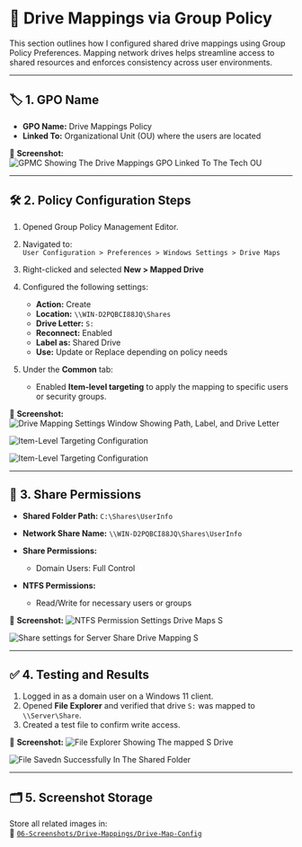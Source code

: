 # 💽 Drive Mappings via Group Policy

This section outlines how I configured shared drive mappings using Group Policy Preferences. Mapping network drives helps streamline access to shared resources and enforces consistency across user environments.

---

## 🏷️ 1. GPO Name

- **GPO Name:** Drive Mappings Policy  
- **Linked To:** Organizational Unit (OU) where the users are located

📸 **Screenshot:**
![GPMC Showing The Drive Mappings GPO Linked To The Tech OU](https://github.com/user-attachments/assets/fe001a9d-547e-4d17-aa27-ee2636c0386d)

---

## 🛠️ 2. Policy Configuration Steps

1. Opened Group Policy Management Editor.  
2. Navigated to:  
   `User Configuration > Preferences > Windows Settings > Drive Maps`

3. Right-clicked and selected **New > Mapped Drive**  
4. Configured the following settings:

   - **Action:** Create  
   - **Location:** `\\WIN-D2PQBCI88JQ\Shares`  
   - **Drive Letter:** `S:`  
   - **Reconnect:** Enabled  
   - **Label as:** Shared Drive  
   - **Use:** Update or Replace depending on policy needs

5. Under the **Common** tab:
   - Enabled **Item-level targeting** to apply the mapping to specific users or security groups.

📸 **Screenshot:**
![Drive Mapping Settings Window Showing Path, Label, and Drive Letter](https://github.com/user-attachments/assets/6ffe13fd-8e6b-49f7-bd7c-7aa75ee898a9)

![Item-Level Targeting Configuration](https://github.com/user-attachments/assets/bb4208c6-e570-4770-82b6-6d1d0f44e93b)

![Item-Level Targeting Configuration](https://github.com/user-attachments/assets/5d274933-a3d3-45a8-bbdd-5ba6d0ebdbbf)

---

## 🔐 3. Share Permissions

- **Shared Folder Path:** `C:\Shares\UserInfo`  
- **Network Share Name:** `\\WIN-D2PQBCI88JQ\Shares\UserInfo`

- **Share Permissions:**
  - Domain Users: Full Control

- **NTFS Permissions:**
  - Read/Write for necessary users or groups

📸 **Screenshot:**
![NTFS Permission Settings Drive Maps S](https://github.com/user-attachments/assets/41681c23-ce77-4393-b344-81911b20c5ea)

![Share settings for Server Share Drive Mapping S](https://github.com/user-attachments/assets/1a66274a-f41e-4285-a5bf-58475ed22a19)

---

## ✅ 4. Testing and Results

1. Logged in as a domain user on a Windows 11 client.  
2. Opened **File Explorer** and verified that drive `S:` was mapped to `\\Server\Share`.  
3. Created a test file to confirm write access.

📸 **Screenshot:**
![File Explorer Showing The mapped S Drive](https://github.com/user-attachments/assets/d25558c6-198a-46d7-9db2-e98fe00a6510)

![File Savedn Successfully In The Shared Folder](https://github.com/user-attachments/assets/cbf325c1-ec0b-4a19-8db8-75074426585c)

---

## 🗂️ 5. Screenshot Storage

Store all related images in:  
📂 [`06-Screenshots/Drive-Mappings/Drive-Map-Config`](https://github.com/Hugh-Kumbi/Hugh-Kumbi-Active-Directory-Lab/blob/main/06-Screenshots/XII.%20Drive-Mappings/II.%20Drive-Mappings-Config.md)
